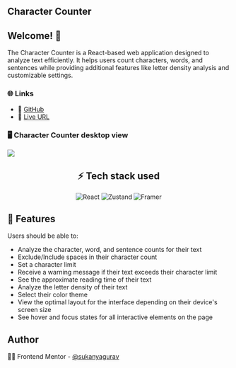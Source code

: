 ## Character Counter

## Welcome! 👋

The Character Counter is a React-based web application designed to analyze text efficiently. It helps users count characters, words, and sentences while providing additional features like letter density analysis and customizable settings.

### 🌐 **Links**
- 🔗 [GitHub](https://github.com/sukanyagurav/Bento-grid)
- 🚀 [Live URL](https://bento-grid5867.netlify.app/)

### 🖥 Character Counter desktop view   

<img src="./public/design/desktop-design.jpg"/>


<div align="center">
    <h2>⚡ Tech stack used</h2>
</div>
<div align="center">

![React](https://img.shields.io/badge/react-%2320232a.svg?style=for-the-badge&logo=react&logoColor=%2361DAFB) ![Zustand](https://img.shields.io/badge/zustand-%F8B533.svg?style=for-the-badge&logo=Sonner&logoColor=white) ![Framer](https://img.shields.io/badge/Framer-black?style=for-the-badge&logo=framer&logoColor=blue)

</div>



## 📜 Features
Users should be able to:

- Analyze the character, word, and sentence counts for their text
- Exclude/Include spaces in their character count
- Set a character limit
- Receive a warning message if their text exceeds their character limit
- See the approximate reading time of their text
- Analyze the letter density of their text
- Select their color theme
- View the optimal layout for the interface depending on their device's screen size
- See hover and focus states for all interactive elements on the page

## Author
👩‍💻 Frontend Mentor - [@sukanyagurav](https://www.frontendmentor.io/profile/sukanyagurav) 